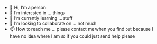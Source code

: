 - 👋 Hi, I’m a person
- 👀 I’m interested in ... things
- 🌱 I’m currently learning ... stuff
- 💞️ I’m looking to collaborate on ... not much
- 📫 How to reach me ... please contact me when you find out because I have no idea where I am so if you could just send help please

<!---
mconcerning/mconcerning is a ✨ special ✨ repository because its `README.md` (this file) appears on your GitHub profile.
You can click the Preview link to take a look at your changes.
--->
